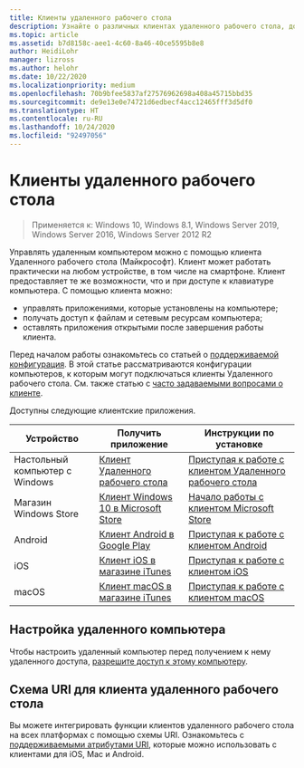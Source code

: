 ```yaml
---
title: Клиенты удаленного рабочего стола
description: Узнайте о различных клиентах удаленного рабочего стола, доступных для всех ваших устройств.
ms.topic: article
ms.assetid: b7d8158c-aee1-4c60-8a46-40ce5595b8e8
author: HeidiLohr
manager: lizross
ms.author: helohr
ms.date: 10/22/2020
ms.localizationpriority: medium
ms.openlocfilehash: 70b9bfee5837af27576962698a408a45715bbd35
ms.sourcegitcommit: de9e13e0e74721d6edbecf4acc12465fff3d5df0
ms.translationtype: HT
ms.contentlocale: ru-RU
ms.lasthandoff: 10/24/2020
ms.locfileid: "92497056"
---
```

# <a name="remote-desktop-clients"></a>Клиенты удаленного рабочего стола

>Применяется к: Windows 10, Windows 8.1, Windows Server 2019, Windows Server 2016, Windows Server 2012 R2

Управлять удаленным компьютером можно с помощью клиента Удаленного рабочего стола (Майкрософт). Клиент может работать практически на любом устройстве, в том числе на смартфоне. Клиент предоставляет те же возможности, что и при доступе к клавиатуре компьютера. С помощью клиента можно:

- управлять приложениями, которые установлены на компьютере;
- получать доступ к файлам и сетевым ресурсам компьютера;
- оставлять приложения открытыми после завершения работы клиента.

Перед началом работы ознакомьтесь со статьей о [поддерживаемой конфигурация](remote-desktop-supported-config.md). В этой статье рассматриваются конфигурации компьютеров, к которым могут подключаться клиенты Удаленного рабочего стола. См. также статью с [часто задаваемыми вопросами о клиенте](remote-desktop-client-faq.md).

Доступны следующие клиентские приложения.

| Устройство          | Получить приложение                                                                                                  | Инструкции по установке                                                                |
|-----------------|-----------------------------------------------------------------------------------------------------------------|-----------------------------------------------------------------------------------|
| Настольный компьютер с Windows | [Клиент Удаленного рабочего стола](windowsdesktop.md#install-the-client)                                               | [Приступая к работе с клиентом Удаленного рабочего стола](windowsdesktop.md) |
| Магазин Windows Store   | [Клиент Windows 10 в Microsoft Store](https://go.microsoft.com/fwlink/?LinkID=616709)                   | [Начало работы с клиентом Microsoft Store](windows.md)          |
| Android         | [Клиент Android в Google Play](https://play.google.com/store/apps/details?id=com.microsoft.rdc.android)     | [Приступая к работе с клиентом Android](remote-desktop-android.md) |
| iOS             | [Клиент iOS в магазине iTunes](https://itunes.apple.com/app/microsoft-remote-desktop/id714464092?mt=8)     | [Приступая к работе с клиентом iOS](remote-desktop-ios.md)         |
| macOS           | [Клиент macOS в магазине iTunes](https://itunes.apple.com/app/microsoft-remote-desktop/id1295203466?mt=12) | [Приступая к работе с клиентом macOS](remote-desktop-mac.md)       |

## <a name="configuring-the-remote-pc"></a>Настройка удаленного компьютера

Чтобы настроить удаленный компьютер перед получением к нему удаленного доступа, [разрешите доступ к этому компьютеру](remote-desktop-allow-access.md).

## <a name="remote-desktop-client-uri-scheme"></a>Схема URI для клиента удаленного рабочего стола

Вы можете интегрировать функции клиентов удаленного рабочего стола на всех платформах с помощью схемы URI. Ознакомьтесь с [поддерживаемыми атрибутами URI](remote-desktop-uri.md), которые можно использовать с клиентами для iOS, Mac и Android.
